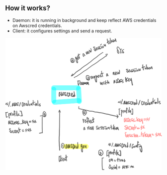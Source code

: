 ## How it works?

- Daemon: it is running in background and keep reflect AWS credentials on Awscred credentials.
- Client: it configures settings and send a request.

![how it works](./how-it-works.png)

